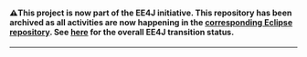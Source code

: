 #### :warning:This project is now part of the EE4J initiative. This repository has been archived as all activities are now happening in the [corresponding Eclipse repository](https://github.com/eclipse-ee4j/orb). See [here](https://www.eclipse.org/ee4j/status.php) for the overall EE4J transition status.
 
---
 
